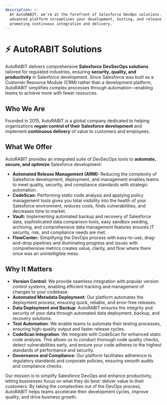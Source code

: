 ```yaml
---
description: >-
  At AutoRABIT, we're at the forefront of Salesforce DevOps solutions. Our
  advanced platform streamlines your development, testing, and release cycles,
  promoting continuous integration and delivery.
---
```


# ⚡ AutoRABIT Solutions

AutoRABIT delivers comprehensive **Salesforce DevSecOps solutions** tailored for regulated industries, ensuring **security, quality, and productivity** in Salesforce development. Since Salesforce was built as a Customer Resource Module (CRM) rather than a development platform, AutoRABIT simplifies complex processes through automation—enabling teams to achieve more with fewer resources.

## **Who We Are**

Founded in 2015, AutoRABIT is a global company dedicated to helping organizations **regain control of their Salesforce development** and implement **continuous delivery** of value to customers and employees.

## **What We Offer**

AutoRABIT provides an integrated suite of DevSecOps tools to **automate, secure, and optimize** Salesforce development:

* **Automated Release Management (ARM):** Reducing the complexity of Salesforce development, deployment, and management enables teams to meet quality, security, and compliance standards with strategic automation.
* **CodeScan:** Performing static code analysis and applying policy management tools gives you total visibility into the health of your Salesforce environment, reduces costs, finds vulnerabilities, and decreases time to market.
* **Vault:** Implementing automated backup and recovery of Salesforce data, sophisticated data comparison tools, easy sandbox seeding, archiving, and comprehensive data management features ensures IT security, risk, and compliance needs are met.
* **FlowCenter:** Simplifying the DevOps process with easy-to-use, drag-and-drop pipelines and illuminating progress and issues with comprehensive metrics creates value, clarity, and flow where there once was an unintelligible mess.

## Why It Matters

* **Version Control**: We provide seamless integration with popular version control systems, enabling efficient tracking and management of changes to your codebase.
* **Automated Metadata Deployment**: Our platform automates the deployment process, ensuring quick, reliable, and error-free releases.
* **Data Deployment and Backup**: AutoRABIT ensures the integrity and security of your data through automated data deployment, backup, and recovery solutions.
* **Test Automation**: We enable teams to automate their testing processes, ensuring high-quality output and faster release cycles.
* **CodeScan Integration**: We integrate with CodeScan for enhanced static code analysis. This allows us to conduct thorough code quality checks, detect vulnerabilities early, and ensure your code adheres to the highest standards of performance and security.
* **Governance and Compliance**: Our platform facilitates adherence to regulatory standards and corporate policies, ensuring smooth audits and compliance checks.

Our mission is to simplify Salesforce DevOps and enhance productivity, letting businesses focus on what they do best: deliver value to their customers. By taking the complexities out of the DevOps process, AutoRABIT helps teams accelerate their development cycles, improve quality, and drive business growth.
